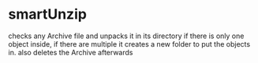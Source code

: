 # smartUnzip

checks any Archive file and unpacks it in its directory if there is only one object inside, if there are multiple it creates a new folder to put the objects in. also deletes the Archive afterwards


